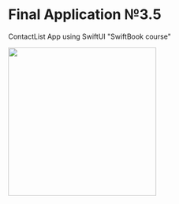 # Final Application №3.5
ContactList App using SwiftUI "SwiftBook course"

<img src="https://user-images.githubusercontent.com/93527566/186242515-363bb7b1-0040-4c9f-b87e-bf4043bd4962.gif" style="width:300px;"/>


